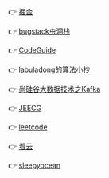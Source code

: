 👉 [掘金](https://juejin.cn/)


👉 [bugstack虫洞栈](https://bugstack.cn/)


👉 [CodeGuide](https://github.com/fuzhengwei/CodeGuide)


👉 [labuladong的算法小抄](https://labuladong.gitbook.io/algo/)


👉 [尚硅谷大数据技术之Kafka](http://pdf.sonin.cn?file=尚硅谷大数据技术之Kafka.pdf)


👉 [JEECG](http://doc.jeecg.com/2043868)


👉 [leetcode](https://leetcode.cn/)


👉 [看云](https://www.kancloud.cn/@sonin?tab=purchase)


👉 [sleepyocean](https://sleepyocean.github.io/)
